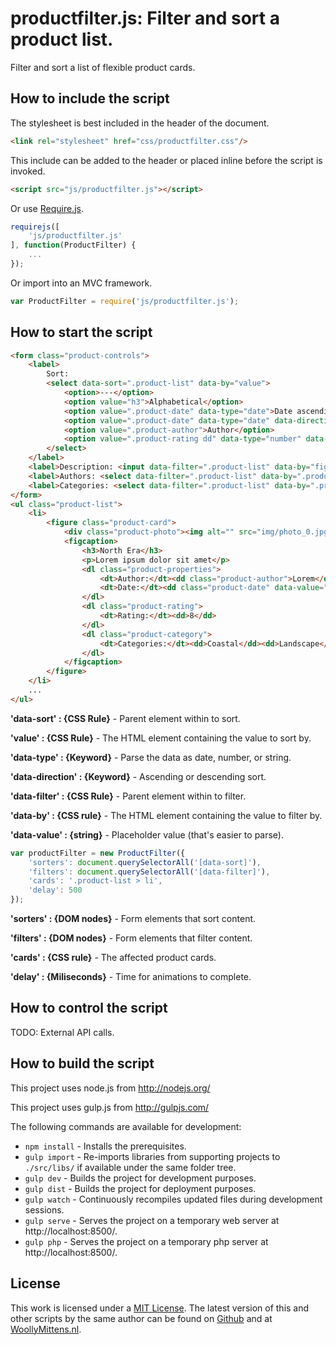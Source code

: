 # productfilter.js: Filter and sort a product list.

Filter and sort a list of flexible product cards.

## How to include the script

The stylesheet is best included in the header of the document.

```html
<link rel="stylesheet" href="css/productfilter.css"/>
```

This include can be added to the header or placed inline before the script is invoked.

```html
<script src="js/productfilter.js"></script>
```

Or use [Require.js](https://requirejs.org/).

```js
requirejs([
	'js/productfilter.js'
], function(ProductFilter) {
	...
});
```

Or import into an MVC framework.

```js
var ProductFilter = require('js/productfilter.js');
```

## How to start the script

```html
<form class="product-controls">
	<label>
		Sort:
		<select data-sort=".product-list" data-by="value">
			<option>---</option>
			<option value="h3">Alphabetical</option>
			<option value=".product-date" data-type="date">Date ascending</option>
			<option value=".product-date" data-type="date" data-direction="descending">Date descending</option>
			<option value=".product-author">Author</option>
			<option value=".product-rating dd" data-type="number" data-direction="descending">Rating</option>
		</select>
	</label>
	<label>Description: <input data-filter=".product-list" data-by="figcaption h3, figcaption p" type="text" placeholder="keyword" value=""/></label>
	<label>Authors: <select data-filter=".product-list" data-by=".product-author"></select></label>
	<label>Categories: <select data-filter=".product-list" data-by=".product-category dd"></select></label>
</form>
<ul class="product-list">
	<li>
		<figure class="product-card">
			<div class="product-photo"><img alt="" src="img/photo_0.jpg"/></div>
			<figcaption>
				<h3>North Era</h3>
				<p>Lorem ipsum dolor sit amet</p>
				<dl class="product-properties">
					<dt>Author:</dt><dd class="product-author">Lorem</dd>
					<dt>Date:</dt><dd class="product-date" data-value="3 Nov 2018">November 3rd 2018</dd>
				</dl>
				<dl class="product-rating">
					<dt>Rating:</dt><dd>8</dd>
				</dl>
				<dl class="product-category">
					<dt>Categories:</dt><dd>Coastal</dd><dd>Landscape</dd><dd>Water</dd>
				</dl>
			</figcaption>
		</figure>
	</li>
	...
</ul>
```

**'data-sort' : {CSS Rule}** - Parent element within to sort.

**'value' : {CSS Rule}** - The HTML element containing the value to sort by.

**'data-type' : {Keyword}** - Parse the data as date, number, or string.

**'data-direction' : {Keyword}** - Ascending or descending sort.

**'data-filter' : {CSS Rule}** - Parent element within to filter.

**'data-by' : {CSS rule}** - The HTML element containing the value to filter by.

**'data-value' : {string}** - Placeholder value (that's easier to parse).

```javascript
var productFilter = new ProductFilter({
	'sorters': document.querySelectorAll('[data-sort]'),
	'filters': document.querySelectorAll('[data-filter]'),
	'cards': '.product-list > li',
	'delay': 500
});
```

**'sorters' : {DOM nodes}** - Form elements that sort content.

**'filters' : {DOM nodes}** - Form elements that filter content.

**'cards' : {CSS rule}** - The affected product cards.

**'delay' : {Miliseconds}** - Time for animations to complete.

## How to control the script

TODO: External API calls.

## How to build the script

This project uses node.js from http://nodejs.org/

This project uses gulp.js from http://gulpjs.com/

The following commands are available for development:
+ `npm install` - Installs the prerequisites.
+ `gulp import` - Re-imports libraries from supporting projects to `./src/libs/` if available under the same folder tree.
+ `gulp dev` - Builds the project for development purposes.
+ `gulp dist` - Builds the project for deployment purposes.
+ `gulp watch` - Continuously recompiles updated files during development sessions.
+ `gulp serve` - Serves the project on a temporary web server at http://localhost:8500/.
+ `gulp php` - Serves the project on a temporary php server at http://localhost:8500/.

## License

This work is licensed under a [MIT License](https://opensource.org/licenses/MIT). The latest version of this and other scripts by the same author can be found on [Github](https://github.com/WoollyMittens) and at [WoollyMittens.nl](https://www.woollymittens.nl/).
